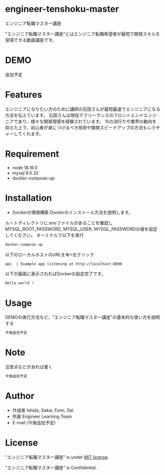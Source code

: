 # engineer-tenshoku-master

エンジニア転職マスター講座

"エンジニア転職マスター講座"とはエンジニア転職希望者が最短で開発スキルを習得できる動画講座です。


# DEMO

追加予定


# Features

エンジニアになりたい方のために講師の石田さんが最短最速でエンジニアになる方法を伝えています。
石田さんは現役でフリーランスのフロントエンドエンジニアであり、様々な開発現場を経験されています。
今の流行りや業界の動向を抑えた上で、初心者が身につけるべき技術や開発スピードアップの方法もレクチャーしてくれます。


# Requirement

* node 18.16.0
* mysql 8.0.32
* docker-compose-up

# Installation

* Dockerの環境構築
Dockerのインストール方法を説明します。

ルートディレクトリに.envファイルがあることを確認しMYSQL_ROOT_PASSWORD, MYSQL_USER, MYSQL_PASSWORDの値を設定してください。
ターミナルで以下を実行
```bash
docker-compose up
```

以下のローカルホストのURLを⌘+左クリック
```bash
api  | Example app listening at http://localhost:8000
```

以下が画面に表示されればDockerの設定完了です。
```bash
Hello world !
```


# Usage

DEMOの実行方法など、"エンジニア転職マスター講座"の基本的な使い方を説明する

```bash
今後追加予定
```

# Note

注意点などがあれば書く
```bash
今後追加予定
```

# Author

* 作成者
Ishida, Sakai, Fumi, Dai
* 所属
Engineer Learning Team
* E-mail
(今後追加予定)

# License

"エンジニア転職マスター講座" is under [MIT license](https://).

"エンジニア転職マスター講座" is Confidential.
